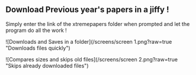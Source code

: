 ## Download Previous year's papers in a jiffy !

Simply enter the link of the xtremepapers folder when prompted and let the program do all the work !

![Downloads and Saves in a folder](/screens/screen 1.png?raw=true "Downloads files quickly")

![Compares sizes and skips old files](/screens/screen 2.png?raw=true "Skips already downloaded files")